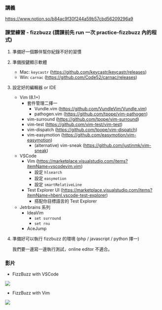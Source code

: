 ### 講義

https://www.notion.so/b84ac9f30f244a59b57cbd56209296a9

### 課堂練習 - fizzbuzz (請課前先 run 一次 practice-fizzbuzz 內的程式)

1. 準備好一個夥伴幫你紀錄不好的習慣

2. 準備按鍵顯示軟體
    * Mac: `keycastr` (https://github.com/keycastr/keycastr/releases)
    * Win: `carnac` (https://github.com/Code52/carnac/releases)

3. 設定好的編輯器 or IDE
    * Vim (8.1+)
        - 套件管理二擇一
            - Vundle.vim (https://github.com/VundleVim/Vundle.vim)
            - pathogen.vim (https://github.com/tpope/vim-pathogen)
        - vim-surround (https://github.com/tpope/vim-surround)
        - vim-test (https://github.com/vim-test/vim-test)
        - vim-dispatch (https://github.com/tpope/vim-dispatch)
        - vim-easymotion (https://github.com/easymotion/vim-easymotion)
            - (alternative) vim-sneak (https://github.com/justinmk/vim-sneak)
    * VSCode
        - Vim (https://marketplace.visualstudio.com/items?itemName=vscodevim.vim)
            - 設定 `hlsearch`
            - 設定 `easymotion`
            - 設定 `smartRelativeLine`
        - Test Explorer UI (https://marketplace.visualstudio.com/items?itemName=hbenl.vscode-test-explorer)
            - 搭配你目標語言的 Test Explorer
    * Jetrbrains 系列
        - IdeaVim
            - `set surround`
            - `set rnu`
        - AceJump

4. 準備好可以執行 fizzbuzz 的環境 (php / javascript / python 擇一)

   我們要一邊寫一邊執行測試，online editor 不適合。

### 影片
* FizzBuzz with VSCode

[![](https://img.youtube.com/vi/6cO328LvNew/0.jpg)](https://www.youtube.com/watch?v=6cO328LvNew)

* FizzBuzz with Vim

[![](https://img.youtube.com/vi/dtkLij1ycYg/0.jpg)](https://www.youtube.com/watch?v=dtkLij1ycYg)

